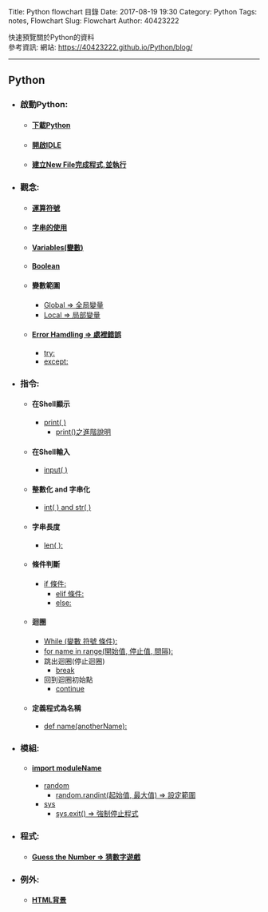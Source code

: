 Title: Python flowchart 目錄
Date: 2017-08-19 19:30
Category: Python
Tags: notes, Flowchart
Slug: Flowchart
Author: 40423222

快速預覽關於Python的資料<br>
參考資訊:
網站: <a href="https://40423222.github.io/Python/blog/">https://40423222.github.io/Python/blog/</a>

<!-- PELICAN_END_SUMMARY -->
<hr>

<!-- 讓使用著方便找尋要使用的資料 -->
<!-- 注意:每次都要更新Date:的時間,表持這標題顯示在Blog的最上方 -->
<!-- 第一次更改為20170819 -->
## Python
<ul>
<li><h3>啟動Python:</h3>
<ul>
<li><h4><a href="https://40423222.github.io/Python/blog/Lesson%202.html">下載Python</a></h4>
<li><h4><a href="https://40423222.github.io/Python/blog/Lesson%202.html">開啟IDLE</a></h4>
<li><h4><a href="https://40423222.github.io/Python/blog/Lesson%203.html">建立New File完成程式,並執行</a></h4>
</ul>
<li><h3>觀念:</h3>
<ul>
<li><h4><a href="https://40423222.github.io/Python/blog/Lesson%202.html">運算符號</a></h4>
<li><h4><a href="https://40423222.github.io/Python/blog/Lesson%202.html">字串的使用</a></h4>
<li><h4><a href="https://40423222.github.io/Python/blog/Lesson%202.html">Variables(變數)</a></h4>
<li><h4><a href="https://40423222.github.io/Python/blog/Lesson%204.html">Boolean</a></h4>
<li><h4>變數範圍</h4>
<ul>
<li><a href="https://40423222.github.io/Python/blog/Lesson%2010.html">Global => 全局變量</a>
<li><a href="https://40423222.github.io/Python/blog/Lesson%2010.html">Local => 局部變量</a>
</ul>
<li><h4><a href="https://40423222.github.io/Python/blog/Lesson%2011.html">Error Hamdling => 處裡錯誤</a></h4>
<ul>
<li><a href="https://40423222.github.io/Python/blog/Lesson%2011.html">try:</a>
<li><a href="https://40423222.github.io/Python/blog/Lesson%2011.html">except:</a>
</ul>
</ul>
<li><h3>指令:</h3>
<ul>
<li><h4>在Shell顯示</h4>
<ul>
<li><a href="https://40423222.github.io/Python/blog/Lesson%203.html">print( )</a>
<ul>
<li><a href="https://40423222.github.io/Python/blog/Lesson%209.html">print()之進階說明</a>
</ul>
</ul>
<li><h4>在Shell輸入</h4>
<ul>
<li><a href="https://40423222.github.io/Python/blog/Lesson%203.html">input( )</a>
</ul>
<li><h4>整數化 and 字串化</h4>
<ul>
<li><a href="https://40423222.github.io/Python/blog/Lesson%203.html">int( ) and str( )</a>
</ul>
<li><h4>字串長度</h4>
<ul>
<li><a href="https://40423222.github.io/Python/blog/Lesson%203.html">len( ):</a>
</ul>
<li><h4>條件判斷</h4>
<ul>
<li><a href="https://40423222.github.io/Python/blog/Lesson%204.html">if 條件:</a>
<ul>
<li><a href="https://40423222.github.io/Python/blog/Lesson%205.html">elif 條件:</a>
<li><a href="https://40423222.github.io/Python/blog/Lesson%205.html">else:</a>
</ul>
</ul>
<li><h4>迴圈</h4>
<ul>
<li><a href="https://40423222.github.io/Python/blog/Lesson%206.html">While (變數 符號 條件):</a>
<li><a href="https://40423222.github.io/Python/blog/Lesson%207.html">for name in range(開始值, 停止值, 間隔):</a>
<li>跳出迴圈(停止迴圈)
<ul>
<li><a href="https://40423222.github.io/Python/blog/Lesson%206.html">break</a>
</ul>
<li>回到迴圈初始點
<ul>
<li><a href="https://40423222.github.io/Python/blog/Lesson%206.html">continue</a>
</ul>
</ul>
<li><h4>定義程式為名稱</h4>
<ul>
<li><a href="https://40423222.github.io/Python/blog/Lesson%209.html">def name(anotherName):</a>
</ul>
</ul>
<li><h3>模組:</h3>
<ul>
<li><h4><a href="https://40423222.github.io/Python/blog/Lesson%208.html">import moduleName</a></h4>
<ul>
<li><a href="https://40423222.github.io/Python/blog/Lesson%208.html">random</a>
<ul>
<li><a href="https://40423222.github.io/Python/blog/Lesson%208.html">random.randint(起始值, 最大值) => 設定範圍</a>
</ul>
<li><a href="https://40423222.github.io/Python/blog/Lesson%208.html">sys</a>
<ul>
<li><a href="https://40423222.github.io/Python/blog/Lesson%208.html">sys.exit() => 強制停止程式</a>
</ul>
</ul>
</ul>
<li><h3>程式:</h3>
<ul>
<li><h4><a href="https://40423222.github.io/Python/blog/Lesson%2012.html">Guess the Number => 猜數字遊戲</a></h4>
</ul>
<li><h3>例外:</h3>
<ul>
<li><h4><a href="https://40423222.github.io/Python/blog/Lesson%205.html">HTML背景</a></h4>
</ul>



<!-- 因為圖片字太小所以要更改平時的圖片格式,下次使用要改回來
### Guesses the Number:
<img src="./../data/L-12/img/Guess the Number.png" width="850"> -->